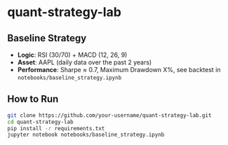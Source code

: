 # quant-strategy-lab

## Baseline Strategy
- **Logic**: RSI (30/70) + MACD (12, 26, 9)
- **Asset**: AAPL (daily data over the past 2 years)
- **Performance**: Sharpe ≈ 0.7, Maximum Drawdown X%, see backtest in `notebooks/baseline_strategy.ipynb`

## How to Run
```bash
git clone https://github.com/your-username/quant-strategy-lab.git
cd quant-strategy-lab
pip install -r requirements.txt
jupyter notebook notebooks/baseline_strategy.ipynb
